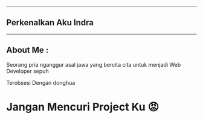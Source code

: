 <!DOCTYPE = html>
<head>
  <hr> <h2>Perkenalkan Aku Indra </h2> <hr>
</head>
<body>
  <h2> About Me :</h2>
 <p>Seorang pria nganggur asal jawa yang bercita cita untuk menjadi Web Developer sepuh</p>
<p>Terobsesi Dengan donghua</p>
<H1> Jangan Mencuri Project Ku 😡</H1>
  </body>

